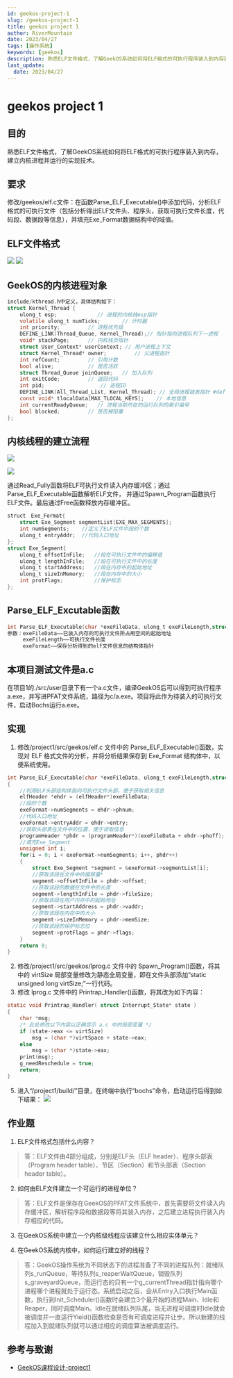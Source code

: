 ```yaml
---
id: geekos-project-1
slug: /geekos-project-1
title: geekos project 1
author: RiverMountain  
date: 2023/04/27
tags: [操作系统]  
keywords: [geekos]
description: 熟悉ELF文件格式，了解GeekOS系统如何将ELF格式的可执行程序装入到内存建立内核进程并运行的实现技术。
last_update:
  date: 2023/04/27
---
```


# geekos project 1

## 目的
熟悉ELF文件格式，了解GeekOS系统如何将ELF格式的可执行程序装入到内存，建立内核进程并运行的实现技术。

## 要求
修改/geekos/elf.c文件：在函数Parse_ELF_Executable()中添加代码，分析ELF格式的可执行文件（包括分析得出ELF文件头、程序头，获取可执行文件长度，代码段、数据段等信息），并填充Exe_Format数据结构中的域值。

## ELF文件格式

![](assets/geekos%20project%201/image-20230427094309.png)
![](assets/geekos%20project%201/image-20230427094934.png)

## GeekOS的内核进程对象
```c title="GeekOS的内核进程对象"
include/kthread.h中定义，具体结构如下：
struct Kernel_Thread {
    ulong_t esp;			 // 进程的内核栈esp指针
    volatile ulong_t numTicks;		 // 计时器
    int priority;		  // 进程优先级
    DEFINE_LINK(Thread_Queue, Kernel_Thread);// 指针指向进程队列下一进程
    void* stackPage;	  // 内核栈页指针
    struct User_Context* userContext; // 用户进程上下文
    struct Kernel_Thread* owner; 		 // 父进程指针
    int refCount;		  // 引用计数
    bool alive;			  // 是否活跃
    struct Thread_Queue joinQueue;	 // 加入队列
    int exitCode;		  // 返回代码
    int pid;				  // 进程ID
    DEFINE_LINK(All_Thread_List, Kernel_Thread); // 全局进程链表指针 #define MAX_TLOCAL_KEYS 128
    const void* tlocalData[MAX_TLOCAL_KEYS];	// 本地信息
    int currentReadyQueue;	 // 进程当前所在的运行队列的索引编号
    bool blocked;		  // 是否被阻塞
};
```
## 内核线程的建立流程
![](assets/geekos%20project%201/image-20230427094631.png)

![](assets/geekos%20project%201/image-20230427094642.png)

通过Read_Fully函数将ELF可执行文件读入内存缓冲区；通过Parse_ELF_Executable函数解析ELF文件， 并通过Spawn_Program函数执行ELF文件。最后通过Free函数释放内存缓冲区。


```c title="Exe_Format和Exe_Segment的定义在elf.h"
struct　Exe_Format{
    struct Exe_Segment segmentList[EXE_MAX_SEGMENTS];
    int numSegments;    //定义了ELF文件中段的个数
    ulong_t entryAddr;  //代码入口地址 
}; 
struct Exe_Segment{
    ulong_t offsetInFile;   //段在可执行文件中的偏移值
    ulong_t lengthInFile;   //段在可执行文件中的长度 
    ulong_t startAddress;   //段在内存中的起始地址 
    ulong_t sizeInMemory;   //段在内存中的大小 
    int protFlags;          //保护标志
};
```

## Parse_ELF_Excutable函数

```c title="Parse_ELF_Excutable函数"
int Parse_ELF_Executable(char *exeFileData, ulong_t exeFileLength,struct Exe_Format *exeFormat)
参数：exeFileData——已装入内存的可执行文件所占用空间的起始地址
     exeFileLength——可执行文件长度
     exeFormat——保存分析得到的elf文件信息的结构体指针
```

## 本项目测试文件是a.c

在项目1的./src/user目录下有一个a.c文件，编译GeekOS后可以得到可执行程序a.exe，并写进PFAT文件系统，路径为c/a.exe。项目将此作为待装入的可执行文件，启动Bochs运行a.exe。

## 实现

1. 修改/project1/src/geekos/elf.c 文件中的 Parse_ELF_Executable()函数，实现对 ELF 格式文件的分析，并将分析结果保存到 Exe_Format 结构体中，以便系统使用。

```c title="/project1/src/geekos/elf.c"
int Parse_ELF_Executable(char *exeFileData, ulong_t exeFileLength,struct Exe_Format *exeFormat)
{
    //利用ELF头部结构体指向可执行文件头部，便于获取相关信息
    elfHeader *ehdr = (elfHeader*)exeFileData;
    //段的个数
    exeFormat->numSegments = ehdr->phnum;
    //代码入口地址
    exeFormat->entryAddr = ehdr->entry;
    //获取头部表在文件中的位置，便于读取信息
    programHeader *phdr = (programHeader*)(exeFileData + ehdr->phoff);
    //填充Exe_Segment
    unsigned int i;
    for(i = 0; i < exeFormat->numSegments; i++, phdr++)
    {
        struct Exe_Segment *segment = &exeFormat->segmentList[i];
        //获取该段在文件中的偏移量*
        segment->offsetInFile = phdr->offset;
        //获取该段的数据在文件中的长度
        segment->lengthInFile = phdr->fileSize;
        //获取该段在用户内存中的起始地址
        segment->startAddress = phdr->vaddr;
        //获取该段在内存中的大小
        segment->sizeInMemory = phdr->memSize;
        //获取该段的保护标志位
        segment->protFlags = phdr->flags;
    }
    return 0;
}
```

2. 修改/project1/src/geekos/lprog.c 文件中的 Spawn_Program()函数，将其中的 virtSize 局部变量修改为静态全局变量，即在文件头部添加“static unsigned long virtSize;”一行代码。
3. 修改 lprog.c 文件中的 Printrap_Handler()函数，将其改为如下内容：
```c title="lprog.c"
static void Printrap_Handler( struct Interrupt_State* state )
{
    char *msg;
    /* 此处修改以下内容以正确显示 a.c 中的局部变量 */
    if (state->eax <= virtSize)
        msg = (char *)virtSpace + state->eax;
    else
        msg = (char *)state->eax;
    print(msg);
    g_needReschedule = true;
    return;
}
```
5. 进入“/project1/build/”目录，在终端中执行“bochs”命令，启动运行后得到如下结果：
![](assets/geekos%20project%201/image-20230427091614.png)

## 作业题

1. ELF文件格式包括什么内容？
> 答：ELF文件由4部分组成，分别是ELF头（ELF header）、程序头部表（Program header table）、节区（Section）和节头部表（Section header table）。
2. 如何由ELF文件建立一个可运行的进程单位？
> 答：ELF文件是保存在GeekOS的PFAT文件系统中，首先需要将文件读入内存缓冲区，解析程序段和数据段等将其装入内存，之后建立进程执行装入内存相应的代码。
3. 在GeekOS系统中建立一个内核级线程应该建立什么相应实体单元？

4. 在GeekOS系统内核中，如何运行建立好的线程？
> 答：GeekOS操作系统为不同状态下的进程准备了不同的进程队列：就绪队列s_runQueue，等待队列s_reaperWaitQueue，销毁队列s_graveyardQueue，而运行态的只有一个g_currentThread指针指向哪个进程哪个进程就处于运行态。系统启动之后，会从Entry入口执行Main函数，执行到Init_Scheduler()函数时会建立3个最开始的进程Main、Idle和Reaper，同时调度Main。Idle在就绪队列队尾，当无进程可调度时Idle就会被调度并一直运行Yield()函数检查是否有可调度进程并让步。所以新建的线程加入到就绪队列就可以通过相应的调度算法被调度运行。

## 参考与致谢
- [GeekOS课程设计-project1](https://blog.csdn.net/qq_35008279/article/details/78984561)